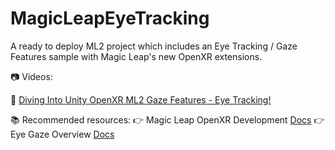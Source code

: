 # MagicLeapEyeTracking

A ready to deploy ML2 project which includes an Eye Tracking / Gaze Features sample with Magic Leap's new OpenXR extensions.

📷 Videos:

📌 [Diving Into Unity OpenXR ML2 Gaze Features - Eye Tracking!](https://youtu.be/IqZtadtnSeI)

📚 Recommended resources:
👉 Magic Leap OpenXR Development [Docs](https://developer-docs.magicleap.cloud/docs/guides/unity-openxr/getting-started/openxr-unity-getting-started)
👉 Eye Gaze Overview [Docs](https://developer-docs.magicleap.cloud/docs/guides/unity-openxr/eye-gaze/eye-tracking-overview)
